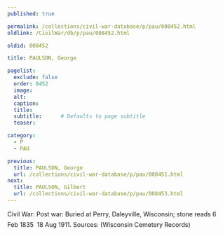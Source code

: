 ```yaml
---
published: true

permalink: /collections/civil-war-database/p/pau/008452.html
oldlink: /CivilWar/db/p/pau/008452.html

oldid: 008452

title: PAULSON, George

pagelist:
  exclude: false
  order: 8452
  image: 
  alt:
  caption:
  title:
  subtitle:      # Defaults to page subtitle
  teaser:

category: 
  - P 
  - PAU

previous:
  title: PAULSON, George
  url: /collections/civil-war-database/p/pau/008451.html  
next:
  title: PAULSON, Gilbert
  url: /collections/civil-war-database/p/pau/008453.html   
---
```

Civil War: Post war: Buried at Perry, Daleyville, Wisconsin; stone reads &#147;6 Feb 1835 &#150; 18 Aug 1911&#148;. Sources: (Wisconsin Cemetery Records)
